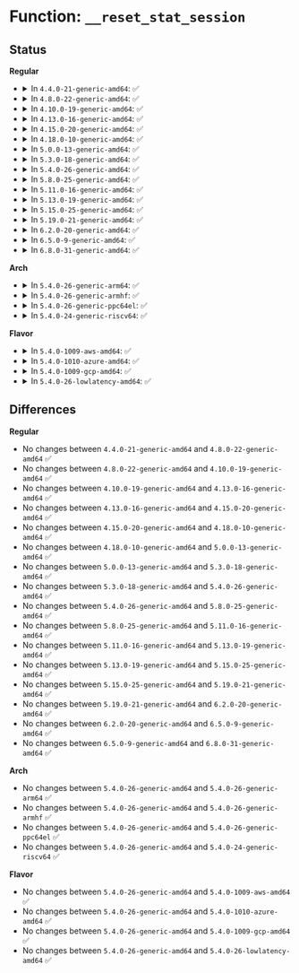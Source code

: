 # Function: <code>__reset_stat_session</code>

## Status
<b>Regular</b>
<ul>
<li>
<details>
<summary>In <code>4.4.0-21-generic-amd64</code>: ✅</summary>

```c
void __reset_stat_session(struct stat_session * session)
```

```json
{
  "name": "__reset_stat_session",
  "collision_type": "Unique Static",
  "inline_type": "No",
  "funcs": [
    {
      "addr": 18446744071580244800,
      "name": "__reset_stat_session",
      "external": false,
      "loc": "kernel/trace/trace_stat.c:46",
      "file": "kernel/trace/trace_stat.c",
      "inline": "seen, unknown",
      "caller_inline": [],
      "caller_func": [
        "kernel/trace/trace_stat.c:tracing_stat_release",
        "kernel/trace/trace_stat.c:tracing_stat_open",
        "kernel/trace/trace_stat.c:tracing_stat_open",
        "kernel/trace/trace_stat.c:tracing_stat_open",
        "kernel/trace/trace_stat.c:register_stat_tracer",
        "kernel/trace/trace_stat.c:unregister_stat_tracer"
      ]
    }
  ],
  "symbols": [
    {
      "addr": 18446744071580244800,
      "name": "__reset_stat_session",
      "section": ".text",
      "bind": "STB_LOCAL",
      "size": 90
    }
  ]
}
```
</details>
</li>
<li>
<details>
<summary>In <code>4.8.0-22-generic-amd64</code>: ✅</summary>

```c
void __reset_stat_session(struct stat_session * session)
```

```json
{
  "name": "__reset_stat_session",
  "collision_type": "Unique Static",
  "inline_type": "No",
  "funcs": [
    {
      "addr": 18446744071580282480,
      "name": "__reset_stat_session",
      "external": false,
      "loc": "kernel/trace/trace_stat.c:46",
      "file": "kernel/trace/trace_stat.c",
      "inline": "seen, unknown",
      "caller_inline": [],
      "caller_func": [
        "kernel/trace/trace_stat.c:unregister_stat_tracer",
        "kernel/trace/trace_stat.c:register_stat_tracer",
        "kernel/trace/trace_stat.c:tracing_stat_release",
        "kernel/trace/trace_stat.c:tracing_stat_open",
        "kernel/trace/trace_stat.c:tracing_stat_open",
        "kernel/trace/trace_stat.c:tracing_stat_open"
      ]
    }
  ],
  "symbols": [
    {
      "addr": 18446744071580282480,
      "name": "__reset_stat_session",
      "section": ".text",
      "bind": "STB_LOCAL",
      "size": 90
    }
  ]
}
```
</details>
</li>
<li>
<details>
<summary>In <code>4.10.0-19-generic-amd64</code>: ✅</summary>

```c
void __reset_stat_session(struct stat_session * session)
```

```json
{
  "name": "__reset_stat_session",
  "collision_type": "Unique Static",
  "inline_type": "No",
  "funcs": [
    {
      "addr": 18446744071580326112,
      "name": "__reset_stat_session",
      "external": false,
      "loc": "kernel/trace/trace_stat.c:46",
      "file": "kernel/trace/trace_stat.c",
      "inline": "seen, unknown",
      "caller_inline": [],
      "caller_func": [
        "kernel/trace/trace_stat.c:unregister_stat_tracer",
        "kernel/trace/trace_stat.c:register_stat_tracer",
        "kernel/trace/trace_stat.c:tracing_stat_release",
        "kernel/trace/trace_stat.c:tracing_stat_open",
        "kernel/trace/trace_stat.c:tracing_stat_open",
        "kernel/trace/trace_stat.c:tracing_stat_open"
      ]
    }
  ],
  "symbols": [
    {
      "addr": 18446744071580326112,
      "name": "__reset_stat_session",
      "section": ".text",
      "bind": "STB_LOCAL",
      "size": 90
    }
  ]
}
```
</details>
</li>
<li>
<details>
<summary>In <code>4.13.0-16-generic-amd64</code>: ✅</summary>

```c
void __reset_stat_session(struct stat_session * session)
```

```json
{
  "name": "__reset_stat_session",
  "collision_type": "Unique Static",
  "inline_type": "No",
  "funcs": [
    {
      "addr": 18446744071580338272,
      "name": "__reset_stat_session",
      "external": false,
      "loc": "kernel/trace/trace_stat.c:46",
      "file": "kernel/trace/trace_stat.c",
      "inline": "seen, unknown",
      "caller_inline": [],
      "caller_func": [
        "kernel/trace/trace_stat.c:unregister_stat_tracer",
        "kernel/trace/trace_stat.c:register_stat_tracer",
        "kernel/trace/trace_stat.c:tracing_stat_release",
        "kernel/trace/trace_stat.c:tracing_stat_open",
        "kernel/trace/trace_stat.c:tracing_stat_open",
        "kernel/trace/trace_stat.c:tracing_stat_open"
      ]
    }
  ],
  "symbols": [
    {
      "addr": 18446744071580338272,
      "name": "__reset_stat_session",
      "section": ".text",
      "bind": "STB_LOCAL",
      "size": 90
    }
  ]
}
```
</details>
</li>
<li>
<details>
<summary>In <code>4.15.0-20-generic-amd64</code>: ✅</summary>

```c
void __reset_stat_session(struct stat_session * session)
```

```json
{
  "name": "__reset_stat_session",
  "collision_type": "Unique Static",
  "inline_type": "No",
  "funcs": [
    {
      "addr": 18446744071580391680,
      "name": "__reset_stat_session",
      "external": false,
      "loc": "kernel/trace/trace_stat.c:47",
      "file": "kernel/trace/trace_stat.c",
      "inline": "seen, unknown",
      "caller_inline": [],
      "caller_func": [
        "kernel/trace/trace_stat.c:unregister_stat_tracer",
        "kernel/trace/trace_stat.c:register_stat_tracer",
        "kernel/trace/trace_stat.c:tracing_stat_release",
        "kernel/trace/trace_stat.c:tracing_stat_open",
        "kernel/trace/trace_stat.c:tracing_stat_open",
        "kernel/trace/trace_stat.c:tracing_stat_open"
      ]
    }
  ],
  "symbols": [
    {
      "addr": 18446744071580391680,
      "name": "__reset_stat_session",
      "section": ".text",
      "bind": "STB_LOCAL",
      "size": 93
    }
  ]
}
```
</details>
</li>
<li>
<details>
<summary>In <code>4.18.0-10-generic-amd64</code>: ✅</summary>

```c
void __reset_stat_session(struct stat_session * session)
```

```json
{
  "name": "__reset_stat_session",
  "collision_type": "Unique Static",
  "inline_type": "No",
  "funcs": [
    {
      "addr": 18446744071580453600,
      "name": "__reset_stat_session",
      "external": false,
      "loc": "kernel/trace/trace_stat.c:47",
      "file": "kernel/trace/trace_stat.c",
      "inline": "seen, unknown",
      "caller_inline": [],
      "caller_func": [
        "kernel/trace/trace_stat.c:unregister_stat_tracer",
        "kernel/trace/trace_stat.c:register_stat_tracer",
        "kernel/trace/trace_stat.c:tracing_stat_release",
        "kernel/trace/trace_stat.c:tracing_stat_open",
        "kernel/trace/trace_stat.c:tracing_stat_open"
      ]
    }
  ],
  "symbols": [
    {
      "addr": 18446744071580453600,
      "name": "__reset_stat_session",
      "section": ".text",
      "bind": "STB_LOCAL",
      "size": 93
    }
  ]
}
```
</details>
</li>
<li>
<details>
<summary>In <code>5.0.0-13-generic-amd64</code>: ✅</summary>

```c
void __reset_stat_session(struct stat_session * session)
```

```json
{
  "name": "__reset_stat_session",
  "collision_type": "Unique Static",
  "inline_type": "No",
  "funcs": [
    {
      "addr": 18446744071580509072,
      "name": "__reset_stat_session",
      "external": false,
      "loc": "kernel/trace/trace_stat.c:47",
      "file": "kernel/trace/trace_stat.c",
      "inline": "seen, unknown",
      "caller_inline": [],
      "caller_func": [
        "kernel/trace/trace_stat.c:unregister_stat_tracer",
        "kernel/trace/trace_stat.c:register_stat_tracer",
        "kernel/trace/trace_stat.c:tracing_stat_release",
        "kernel/trace/trace_stat.c:tracing_stat_open",
        "kernel/trace/trace_stat.c:tracing_stat_open"
      ]
    }
  ],
  "symbols": [
    {
      "addr": 18446744071580509072,
      "name": "__reset_stat_session",
      "section": ".text",
      "bind": "STB_LOCAL",
      "size": 93
    }
  ]
}
```
</details>
</li>
<li>
<details>
<summary>In <code>5.3.0-18-generic-amd64</code>: ✅</summary>

```c
void __reset_stat_session(struct stat_session * session)
```

```json
{
  "name": "__reset_stat_session",
  "collision_type": "Unique Static",
  "inline_type": "No",
  "funcs": [
    {
      "addr": 18446744071580566048,
      "name": "__reset_stat_session",
      "external": false,
      "loc": "kernel/trace/trace_stat.c:47",
      "file": "kernel/trace/trace_stat.c",
      "inline": "seen, unknown",
      "caller_inline": [],
      "caller_func": [
        "kernel/trace/trace_stat.c:unregister_stat_tracer",
        "kernel/trace/trace_stat.c:register_stat_tracer",
        "kernel/trace/trace_stat.c:tracing_stat_release",
        "kernel/trace/trace_stat.c:tracing_stat_open",
        "kernel/trace/trace_stat.c:tracing_stat_open"
      ]
    }
  ],
  "symbols": [
    {
      "addr": 18446744071580566048,
      "name": "__reset_stat_session",
      "section": ".text",
      "bind": "STB_LOCAL",
      "size": 100
    }
  ]
}
```
</details>
</li>
<li>
<details>
<summary>In <code>5.4.0-26-generic-amd64</code>: ✅</summary>

```c
void __reset_stat_session(struct stat_session * session)
```

```json
{
  "name": "__reset_stat_session",
  "collision_type": "Unique Static",
  "inline_type": "No",
  "funcs": [
    {
      "addr": 18446744071580613152,
      "name": "__reset_stat_session",
      "external": false,
      "loc": "kernel/trace/trace_stat.c:47",
      "file": "kernel/trace/trace_stat.c",
      "inline": "seen, unknown",
      "caller_inline": [],
      "caller_func": [
        "kernel/trace/trace_stat.c:unregister_stat_tracer",
        "kernel/trace/trace_stat.c:register_stat_tracer",
        "kernel/trace/trace_stat.c:tracing_stat_release",
        "kernel/trace/trace_stat.c:tracing_stat_open",
        "kernel/trace/trace_stat.c:tracing_stat_open",
        "kernel/trace/trace_stat.c:tracing_stat_open"
      ]
    }
  ],
  "symbols": [
    {
      "addr": 18446744071580613152,
      "name": "__reset_stat_session",
      "section": ".text",
      "bind": "STB_LOCAL",
      "size": 94
    }
  ]
}
```
</details>
</li>
<li>
<details>
<summary>In <code>5.8.0-25-generic-amd64</code>: ✅</summary>

```c
void __reset_stat_session(struct stat_session * session)
```

```json
{
  "name": "__reset_stat_session",
  "collision_type": "Unique Static",
  "inline_type": "No",
  "funcs": [
    {
      "addr": 18446744071580711904,
      "name": "__reset_stat_session",
      "external": false,
      "loc": "kernel/trace/trace_stat.c:47",
      "file": "kernel/trace/trace_stat.c",
      "inline": "seen, unknown",
      "caller_inline": [],
      "caller_func": [
        "kernel/trace/trace_stat.c:unregister_stat_tracer",
        "kernel/trace/trace_stat.c:register_stat_tracer",
        "kernel/trace/trace_stat.c:tracing_stat_release",
        "kernel/trace/trace_stat.c:tracing_stat_open",
        "kernel/trace/trace_stat.c:stat_seq_init",
        "kernel/trace/trace_stat.c:stat_seq_init"
      ]
    }
  ],
  "symbols": [
    {
      "addr": 18446744071580711904,
      "name": "__reset_stat_session",
      "section": ".text",
      "bind": "STB_LOCAL",
      "size": 94
    }
  ]
}
```
</details>
</li>
<li>
<details>
<summary>In <code>5.11.0-16-generic-amd64</code>: ✅</summary>

```c
void __reset_stat_session(struct stat_session * session)
```

```json
{
  "name": "__reset_stat_session",
  "collision_type": "Unique Static",
  "inline_type": "No",
  "funcs": [
    {
      "addr": 18446744071580701408,
      "name": "__reset_stat_session",
      "external": false,
      "loc": "kernel/trace/trace_stat.c:47",
      "file": "kernel/trace/trace_stat.c",
      "inline": "seen, unknown",
      "caller_inline": [],
      "caller_func": [
        "kernel/trace/trace_stat.c:unregister_stat_tracer",
        "kernel/trace/trace_stat.c:register_stat_tracer",
        "kernel/trace/trace_stat.c:tracing_stat_release",
        "kernel/trace/trace_stat.c:tracing_stat_open",
        "kernel/trace/trace_stat.c:stat_seq_init",
        "kernel/trace/trace_stat.c:stat_seq_init"
      ]
    }
  ],
  "symbols": [
    {
      "addr": 18446744071580701408,
      "name": "__reset_stat_session",
      "section": ".text",
      "bind": "STB_LOCAL",
      "size": 94
    }
  ]
}
```
</details>
</li>
<li>
<details>
<summary>In <code>5.13.0-19-generic-amd64</code>: ✅</summary>

```c
void __reset_stat_session(struct stat_session * session)
```

```json
{
  "name": "__reset_stat_session",
  "collision_type": "Unique Static",
  "inline_type": "No",
  "funcs": [
    {
      "addr": 18446744071580706000,
      "name": "__reset_stat_session",
      "external": false,
      "loc": "kernel/trace/trace_stat.c:47",
      "file": "kernel/trace/trace_stat.c",
      "inline": "seen, unknown",
      "caller_inline": [],
      "caller_func": [
        "kernel/trace/trace_stat.c:unregister_stat_tracer",
        "kernel/trace/trace_stat.c:register_stat_tracer",
        "kernel/trace/trace_stat.c:tracing_stat_release",
        "kernel/trace/trace_stat.c:tracing_stat_open",
        "kernel/trace/trace_stat.c:tracing_stat_open",
        "kernel/trace/trace_stat.c:tracing_stat_open"
      ]
    }
  ],
  "symbols": [
    {
      "addr": 18446744071580706000,
      "name": "__reset_stat_session",
      "section": ".text",
      "bind": "STB_LOCAL",
      "size": 94
    }
  ]
}
```
</details>
</li>
<li>
<details>
<summary>In <code>5.15.0-25-generic-amd64</code>: ✅</summary>

```c
void __reset_stat_session(struct stat_session * session)
```

```json
{
  "name": "__reset_stat_session",
  "collision_type": "Unique Static",
  "inline_type": "No",
  "funcs": [
    {
      "addr": 18446744071580883648,
      "name": "__reset_stat_session",
      "external": false,
      "loc": "kernel/trace/trace_stat.c:47",
      "file": "kernel/trace/trace_stat.c",
      "inline": "seen, unknown",
      "caller_inline": [],
      "caller_func": [
        "kernel/trace/trace_stat.c:unregister_stat_tracer",
        "kernel/trace/trace_stat.c:register_stat_tracer",
        "kernel/trace/trace_stat.c:tracing_stat_release",
        "kernel/trace/trace_stat.c:tracing_stat_open",
        "kernel/trace/trace_stat.c:tracing_stat_open",
        "kernel/trace/trace_stat.c:tracing_stat_open"
      ]
    }
  ],
  "symbols": [
    {
      "addr": 18446744071580883648,
      "name": "__reset_stat_session",
      "section": ".text",
      "bind": "STB_LOCAL",
      "size": 94
    }
  ]
}
```
</details>
</li>
<li>
<details>
<summary>In <code>5.19.0-21-generic-amd64</code>: ✅</summary>

```c
void __reset_stat_session(struct stat_session * session)
```

```json
{
  "name": "__reset_stat_session",
  "collision_type": "Unique Static",
  "inline_type": "No",
  "funcs": [
    {
      "addr": 18446744071581115536,
      "name": "__reset_stat_session",
      "external": false,
      "loc": "kernel/trace/trace_stat.c:47",
      "file": "kernel/trace/trace_stat.c",
      "inline": "seen, unknown",
      "caller_inline": [],
      "caller_func": [
        "kernel/trace/trace_stat.c:unregister_stat_tracer",
        "kernel/trace/trace_stat.c:register_stat_tracer",
        "kernel/trace/trace_stat.c:tracing_stat_release",
        "kernel/trace/trace_stat.c:tracing_stat_open",
        "kernel/trace/trace_stat.c:tracing_stat_open",
        "kernel/trace/trace_stat.c:tracing_stat_open"
      ]
    }
  ],
  "symbols": [
    {
      "addr": 18446744071581115536,
      "name": "__reset_stat_session",
      "section": ".text",
      "bind": "STB_LOCAL",
      "size": 102
    }
  ]
}
```
</details>
</li>
<li>
<details>
<summary>In <code>6.2.0-20-generic-amd64</code>: ✅</summary>

```c
void __reset_stat_session(struct stat_session * session)
```

```json
{
  "name": "__reset_stat_session",
  "collision_type": "Unique Static",
  "inline_type": "No",
  "funcs": [
    {
      "addr": 18446744071581424864,
      "name": "__reset_stat_session",
      "external": false,
      "loc": "kernel/trace/trace_stat.c:47",
      "file": "kernel/trace/trace_stat.c",
      "inline": "seen, unknown",
      "caller_inline": [],
      "caller_func": [
        "kernel/trace/trace_stat.c:unregister_stat_tracer",
        "kernel/trace/trace_stat.c:register_stat_tracer",
        "kernel/trace/trace_stat.c:tracing_stat_release",
        "kernel/trace/trace_stat.c:tracing_stat_open",
        "kernel/trace/trace_stat.c:tracing_stat_open",
        "kernel/trace/trace_stat.c:tracing_stat_open"
      ]
    }
  ],
  "symbols": [
    {
      "addr": 18446744071581424864,
      "name": "__reset_stat_session",
      "section": ".text",
      "bind": "STB_LOCAL",
      "size": 102
    }
  ]
}
```
</details>
</li>
<li>
<details>
<summary>In <code>6.5.0-9-generic-amd64</code>: ✅</summary>

```c
void __reset_stat_session(struct stat_session * session)
```

```json
{
  "name": "__reset_stat_session",
  "collision_type": "Unique Static",
  "inline_type": "No",
  "funcs": [
    {
      "addr": 18446744071581521568,
      "name": "__reset_stat_session",
      "external": false,
      "loc": "kernel/trace/trace_stat.c:47",
      "file": "kernel/trace/trace_stat.c",
      "inline": "seen, unknown",
      "caller_inline": [],
      "caller_func": [
        "kernel/trace/trace_stat.c:unregister_stat_tracer",
        "kernel/trace/trace_stat.c:register_stat_tracer",
        "kernel/trace/trace_stat.c:tracing_stat_release",
        "kernel/trace/trace_stat.c:tracing_stat_open",
        "kernel/trace/trace_stat.c:tracing_stat_open",
        "kernel/trace/trace_stat.c:tracing_stat_open"
      ]
    }
  ],
  "symbols": [
    {
      "addr": 18446744071581521568,
      "name": "__reset_stat_session",
      "section": ".text",
      "bind": "STB_LOCAL",
      "size": 102
    }
  ]
}
```
</details>
</li>
<li>
<details>
<summary>In <code>6.8.0-31-generic-amd64</code>: ✅</summary>

```c
void __reset_stat_session(struct stat_session * session)
```

```json
{
  "name": "__reset_stat_session",
  "collision_type": "Unique Static",
  "inline_type": "No",
  "funcs": [
    {
      "addr": 18446744071581633168,
      "name": "__reset_stat_session",
      "external": false,
      "loc": "kernel/trace/trace_stat.c:47",
      "file": "kernel/trace/trace_stat.c",
      "inline": "seen, unknown",
      "caller_inline": [],
      "caller_func": [
        "kernel/trace/trace_stat.c:unregister_stat_tracer",
        "kernel/trace/trace_stat.c:register_stat_tracer",
        "kernel/trace/trace_stat.c:tracing_stat_release",
        "kernel/trace/trace_stat.c:tracing_stat_open",
        "kernel/trace/trace_stat.c:tracing_stat_open",
        "kernel/trace/trace_stat.c:tracing_stat_open"
      ]
    }
  ],
  "symbols": [
    {
      "addr": 18446744071581633168,
      "name": "__reset_stat_session",
      "section": ".text",
      "bind": "STB_LOCAL",
      "size": 102
    }
  ]
}
```
</details>
</li>
</ul>
<b>Arch</b>
<ul>
<li>
<details>
<summary>In <code>5.4.0-26-generic-arm64</code>: ✅</summary>

```c
void __reset_stat_session(struct stat_session * session)
```

```json
{
  "name": "__reset_stat_session",
  "collision_type": "Unique Static",
  "inline_type": "No",
  "funcs": [
    {
      "addr": 18446603336491913096,
      "name": "__reset_stat_session",
      "external": false,
      "loc": "kernel/trace/trace_stat.c:47",
      "file": "kernel/trace/trace_stat.c",
      "inline": "seen, unknown",
      "caller_inline": [],
      "caller_func": [
        "kernel/trace/trace_stat.c:unregister_stat_tracer",
        "kernel/trace/trace_stat.c:register_stat_tracer",
        "kernel/trace/trace_stat.c:tracing_stat_release",
        "kernel/trace/trace_stat.c:tracing_stat_open",
        "kernel/trace/trace_stat.c:tracing_stat_open",
        "kernel/trace/trace_stat.c:tracing_stat_open"
      ]
    }
  ],
  "symbols": [
    {
      "addr": 18446603336491913096,
      "name": "__reset_stat_session",
      "section": ".text",
      "bind": "STB_LOCAL",
      "size": 108
    }
  ]
}
```
</details>
</li>
<li>
<details>
<summary>In <code>5.4.0-26-generic-armhf</code>: ✅</summary>

```c
void __reset_stat_session(struct stat_session * session)
```

```json
{
  "name": "__reset_stat_session",
  "collision_type": "Unique Static",
  "inline_type": "No",
  "funcs": [
    {
      "addr": 3225855748,
      "name": "__reset_stat_session",
      "external": false,
      "loc": "kernel/trace/trace_stat.c:47",
      "file": "kernel/trace/trace_stat.c",
      "inline": "seen, unknown",
      "caller_inline": [],
      "caller_func": [
        "kernel/trace/trace_stat.c:unregister_stat_tracer",
        "kernel/trace/trace_stat.c:register_stat_tracer",
        "kernel/trace/trace_stat.c:tracing_stat_release",
        "kernel/trace/trace_stat.c:tracing_stat_open",
        "kernel/trace/trace_stat.c:tracing_stat_open"
      ]
    }
  ],
  "symbols": [
    {
      "addr": 3225855748,
      "name": "__reset_stat_session",
      "section": ".text",
      "bind": "STB_LOCAL",
      "size": 100
    }
  ]
}
```
</details>
</li>
<li>
<details>
<summary>In <code>5.4.0-26-generic-ppc64el</code>: ✅</summary>

```c
void __reset_stat_session(struct stat_session * session)
```

```json
{
  "name": "__reset_stat_session",
  "collision_type": "Unique Static",
  "inline_type": "No",
  "funcs": [
    {
      "addr": 13835058055285004640,
      "name": "__reset_stat_session",
      "external": false,
      "loc": "kernel/trace/trace_stat.c:47",
      "file": "kernel/trace/trace_stat.c",
      "inline": "seen, unknown",
      "caller_inline": [],
      "caller_func": [
        "kernel/trace/trace_stat.c:unregister_stat_tracer",
        "kernel/trace/trace_stat.c:register_stat_tracer",
        "kernel/trace/trace_stat.c:tracing_stat_release",
        "kernel/trace/trace_stat.c:tracing_stat_open",
        "kernel/trace/trace_stat.c:tracing_stat_open",
        "kernel/trace/trace_stat.c:tracing_stat_open"
      ]
    }
  ],
  "symbols": [
    {
      "addr": 13835058055285004640,
      "name": "__reset_stat_session",
      "section": ".text",
      "bind": "STB_LOCAL",
      "size": 176
    }
  ]
}
```
</details>
</li>
<li>
<details>
<summary>In <code>5.4.0-24-generic-riscv64</code>: ✅</summary>

```c
void __reset_stat_session(struct stat_session * session)
```

```json
{
  "name": "__reset_stat_session",
  "collision_type": "Unique Static",
  "inline_type": "No",
  "funcs": [
    {
      "addr": 18446743936272198604,
      "name": "__reset_stat_session",
      "external": false,
      "loc": "kernel/trace/trace_stat.c:47",
      "file": "kernel/trace/trace_stat.c",
      "inline": "seen, unknown",
      "caller_inline": [],
      "caller_func": [
        "kernel/trace/trace_stat.c:unregister_stat_tracer",
        "kernel/trace/trace_stat.c:register_stat_tracer",
        "kernel/trace/trace_stat.c:tracing_stat_release",
        "kernel/trace/trace_stat.c:tracing_stat_open",
        "kernel/trace/trace_stat.c:tracing_stat_open"
      ]
    }
  ],
  "symbols": [
    {
      "addr": 18446743936272198604,
      "name": "__reset_stat_session",
      "section": ".text",
      "bind": "STB_LOCAL",
      "size": 88
    }
  ]
}
```
</details>
</li>
</ul>
<b>Flavor</b>
<ul>
<li>
<details>
<summary>In <code>5.4.0-1009-aws-amd64</code>: ✅</summary>

```c
void __reset_stat_session(struct stat_session * session)
```

```json
{
  "name": "__reset_stat_session",
  "collision_type": "Unique Static",
  "inline_type": "No",
  "funcs": [
    {
      "addr": 18446744071580581952,
      "name": "__reset_stat_session",
      "external": false,
      "loc": "kernel/trace/trace_stat.c:47",
      "file": "kernel/trace/trace_stat.c",
      "inline": "seen, unknown",
      "caller_inline": [],
      "caller_func": [
        "kernel/trace/trace_stat.c:unregister_stat_tracer",
        "kernel/trace/trace_stat.c:register_stat_tracer",
        "kernel/trace/trace_stat.c:tracing_stat_release",
        "kernel/trace/trace_stat.c:tracing_stat_open",
        "kernel/trace/trace_stat.c:tracing_stat_open",
        "kernel/trace/trace_stat.c:tracing_stat_open"
      ]
    }
  ],
  "symbols": [
    {
      "addr": 18446744071580581952,
      "name": "__reset_stat_session",
      "section": ".text",
      "bind": "STB_LOCAL",
      "size": 94
    }
  ]
}
```
</details>
</li>
<li>
<details>
<summary>In <code>5.4.0-1010-azure-amd64</code>: ✅</summary>

```c
void __reset_stat_session(struct stat_session * session)
```

```json
{
  "name": "__reset_stat_session",
  "collision_type": "Unique Static",
  "inline_type": "No",
  "funcs": [
    {
      "addr": 18446744071580528576,
      "name": "__reset_stat_session",
      "external": false,
      "loc": "kernel/trace/trace_stat.c:47",
      "file": "kernel/trace/trace_stat.c",
      "inline": "seen, unknown",
      "caller_inline": [],
      "caller_func": [
        "kernel/trace/trace_stat.c:unregister_stat_tracer",
        "kernel/trace/trace_stat.c:register_stat_tracer",
        "kernel/trace/trace_stat.c:tracing_stat_release",
        "kernel/trace/trace_stat.c:tracing_stat_open",
        "kernel/trace/trace_stat.c:tracing_stat_open",
        "kernel/trace/trace_stat.c:tracing_stat_open"
      ]
    }
  ],
  "symbols": [
    {
      "addr": 18446744071580528576,
      "name": "__reset_stat_session",
      "section": ".text",
      "bind": "STB_LOCAL",
      "size": 94
    }
  ]
}
```
</details>
</li>
<li>
<details>
<summary>In <code>5.4.0-1009-gcp-amd64</code>: ✅</summary>

```c
void __reset_stat_session(struct stat_session * session)
```

```json
{
  "name": "__reset_stat_session",
  "collision_type": "Unique Static",
  "inline_type": "No",
  "funcs": [
    {
      "addr": 18446744071580573200,
      "name": "__reset_stat_session",
      "external": false,
      "loc": "kernel/trace/trace_stat.c:47",
      "file": "kernel/trace/trace_stat.c",
      "inline": "seen, unknown",
      "caller_inline": [],
      "caller_func": [
        "kernel/trace/trace_stat.c:unregister_stat_tracer",
        "kernel/trace/trace_stat.c:register_stat_tracer",
        "kernel/trace/trace_stat.c:tracing_stat_release",
        "kernel/trace/trace_stat.c:tracing_stat_open",
        "kernel/trace/trace_stat.c:tracing_stat_open",
        "kernel/trace/trace_stat.c:tracing_stat_open"
      ]
    }
  ],
  "symbols": [
    {
      "addr": 18446744071580573200,
      "name": "__reset_stat_session",
      "section": ".text",
      "bind": "STB_LOCAL",
      "size": 94
    }
  ]
}
```
</details>
</li>
<li>
<details>
<summary>In <code>5.4.0-26-lowlatency-amd64</code>: ✅</summary>

```c
void __reset_stat_session(struct stat_session * session)
```

```json
{
  "name": "__reset_stat_session",
  "collision_type": "Unique Static",
  "inline_type": "No",
  "funcs": [
    {
      "addr": 18446744071580629936,
      "name": "__reset_stat_session",
      "external": false,
      "loc": "kernel/trace/trace_stat.c:47",
      "file": "kernel/trace/trace_stat.c",
      "inline": "seen, unknown",
      "caller_inline": [],
      "caller_func": [
        "kernel/trace/trace_stat.c:unregister_stat_tracer",
        "kernel/trace/trace_stat.c:register_stat_tracer",
        "kernel/trace/trace_stat.c:tracing_stat_release",
        "kernel/trace/trace_stat.c:tracing_stat_open",
        "kernel/trace/trace_stat.c:tracing_stat_open",
        "kernel/trace/trace_stat.c:tracing_stat_open"
      ]
    }
  ],
  "symbols": [
    {
      "addr": 18446744071580629936,
      "name": "__reset_stat_session",
      "section": ".text",
      "bind": "STB_LOCAL",
      "size": 94
    }
  ]
}
```
</details>
</li>
</ul>

## Differences
<b>Regular</b>
<ul>
<li>
No changes between <code>4.4.0-21-generic-amd64</code> and <code>4.8.0-22-generic-amd64</code> ✅
</li>
<li>
No changes between <code>4.8.0-22-generic-amd64</code> and <code>4.10.0-19-generic-amd64</code> ✅
</li>
<li>
No changes between <code>4.10.0-19-generic-amd64</code> and <code>4.13.0-16-generic-amd64</code> ✅
</li>
<li>
No changes between <code>4.13.0-16-generic-amd64</code> and <code>4.15.0-20-generic-amd64</code> ✅
</li>
<li>
No changes between <code>4.15.0-20-generic-amd64</code> and <code>4.18.0-10-generic-amd64</code> ✅
</li>
<li>
No changes between <code>4.18.0-10-generic-amd64</code> and <code>5.0.0-13-generic-amd64</code> ✅
</li>
<li>
No changes between <code>5.0.0-13-generic-amd64</code> and <code>5.3.0-18-generic-amd64</code> ✅
</li>
<li>
No changes between <code>5.3.0-18-generic-amd64</code> and <code>5.4.0-26-generic-amd64</code> ✅
</li>
<li>
No changes between <code>5.4.0-26-generic-amd64</code> and <code>5.8.0-25-generic-amd64</code> ✅
</li>
<li>
No changes between <code>5.8.0-25-generic-amd64</code> and <code>5.11.0-16-generic-amd64</code> ✅
</li>
<li>
No changes between <code>5.11.0-16-generic-amd64</code> and <code>5.13.0-19-generic-amd64</code> ✅
</li>
<li>
No changes between <code>5.13.0-19-generic-amd64</code> and <code>5.15.0-25-generic-amd64</code> ✅
</li>
<li>
No changes between <code>5.15.0-25-generic-amd64</code> and <code>5.19.0-21-generic-amd64</code> ✅
</li>
<li>
No changes between <code>5.19.0-21-generic-amd64</code> and <code>6.2.0-20-generic-amd64</code> ✅
</li>
<li>
No changes between <code>6.2.0-20-generic-amd64</code> and <code>6.5.0-9-generic-amd64</code> ✅
</li>
<li>
No changes between <code>6.5.0-9-generic-amd64</code> and <code>6.8.0-31-generic-amd64</code> ✅
</li>
</ul>
<b>Arch</b>
<ul>
<li>
No changes between <code>5.4.0-26-generic-amd64</code> and <code>5.4.0-26-generic-arm64</code> ✅
</li>
<li>
No changes between <code>5.4.0-26-generic-amd64</code> and <code>5.4.0-26-generic-armhf</code> ✅
</li>
<li>
No changes between <code>5.4.0-26-generic-amd64</code> and <code>5.4.0-26-generic-ppc64el</code> ✅
</li>
<li>
No changes between <code>5.4.0-26-generic-amd64</code> and <code>5.4.0-24-generic-riscv64</code> ✅
</li>
</ul>
<b>Flavor</b>
<ul>
<li>
No changes between <code>5.4.0-26-generic-amd64</code> and <code>5.4.0-1009-aws-amd64</code> ✅
</li>
<li>
No changes between <code>5.4.0-26-generic-amd64</code> and <code>5.4.0-1010-azure-amd64</code> ✅
</li>
<li>
No changes between <code>5.4.0-26-generic-amd64</code> and <code>5.4.0-1009-gcp-amd64</code> ✅
</li>
<li>
No changes between <code>5.4.0-26-generic-amd64</code> and <code>5.4.0-26-lowlatency-amd64</code> ✅
</li>
</ul>

